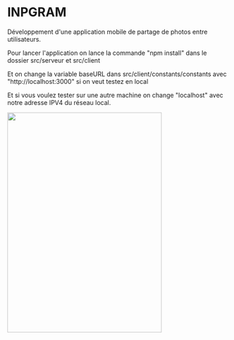 
# INPGRAM
Développement d'une application  mobile de partage de photos entre utilisateurs.


Pour lancer l'application on lance la commande "npm install" dans le dossier src/serveur et src/client

Et on change la variable baseURL dans src/client/constants/constants avec "http://localhost:3000" si on veut testez en local

Et si vous voulez tester sur une autre machine on change "localhost" avec notre adresse IPV4 du réseau local.



<img src="https://user-images.githubusercontent.com/57536169/120201517-d2bb4980-c225-11eb-832d-dcef56e916dd.jpeg" width="350" height="500">
